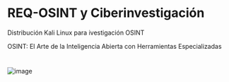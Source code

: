 # REQ-OSINT y Ciberinvestigación
Distribución Kali Linux para ivestigación OSINT

OSINT: El Arte de la Inteligencia Abierta con Herramientas Especializadas
#

![image](https://github.com/jrequena69/REQ-OSINT/assets/54437813/aaab72a1-b33f-45e5-9f1f-d1e2aec795dc)
